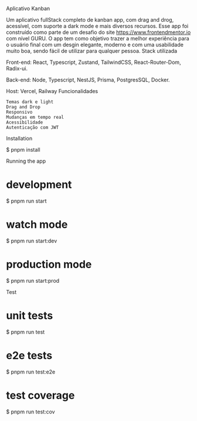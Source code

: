 Aplicativo Kanban

Um aplicativo fullStack completo de kanban app, com drag and drog, acessível, com suporte a dark mode e mais diversos recursos. Esse app foi construído como parte de um desafio do site https://www.frontendmentor.io com nível GURU. O app tem como objetivo trazer a melhor experiência para o usuário final com um desgin elegante, moderno e com uma usabilidade muito boa, sendo fácil de utilizar para qualquer pessoa.
Stack utilizada

Front-end: React, Typescript, Zustand, TailwindCSS, React-Router-Dom, Radix-ui.

Back-end: Node, Typescript, NestJS, Prisma, PostgresSQL, Docker.

Host: Vercel, Railway
Funcionalidades

    Temas dark e light
    Drag and Drop
    Responsivo
    Mudanças em tempo real
    Acessibilidade
    Autenticação com JWT

Installation

$ pnpm install

Running the app

# development
$ pnpm run start

# watch mode
$ pnpm run start:dev

# production mode
$ pnpm run start:prod

Test

# unit tests
$ pnpm run test

# e2e tests
$ pnpm run test:e2e

# test coverage
$ pnpm run test:cov

